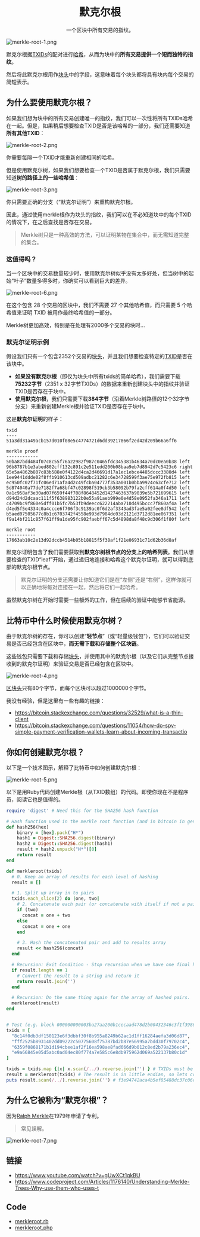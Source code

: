 # <center>默克尔根</center>
<center>一个区块中所有交易的指纹。</center>

![merkle-root-1.png](img/merkle-root-1.png)

默克尔根据[TXIDs](../../../Transaction/TXID/TXID.md)的配对进行[哈希](../../../Other/Hash%20Function/Hash%20Function.md)，从而为块中的**所有交易提供一个短而独特的指纹**。

然后将此默克尔根用作[块头](../../block-header/block-header.md)中的字段，这意味着每个块头都将具有块内每个交易的简短表示。

## 为什么要使用默克尔根？

如果我们想为块中的所有交易创建唯一的指纹，我们可以一次性将所有TXIDs哈希在一起。但是，如果稍后想要检查TXID是否是该哈希的一部分，我们还需要知道**所有其他TXID**：

![merkle-root-2.png](img/merkle-root-2.png)

你需要每隔一个TXID才能重新创建相同的哈希。

但是使用默克尔树，如果我们想要检查一个TXID是否属于默克尔根，我们只需要知道**树的路径上的一些哈希值**：

![merkle-root-3.png](img/merkle-root-3.png)

你只需要正确的分支（“默克尔证明”）来重构默克尔根。

因此，通过使用merkle根作为块头的指纹，我们可以在不必知道块中的每个TXID的情况下，在之后查找是否存在交易。

>Merkle树只是一种高效的方法，可以证明某物在集合中，而无需知道完整的集合。

### 这值得吗？

当一个区块中的交易数量较少时，使用默克尔树似乎没有太多好处，但当树中的起始“叶子”数量多得多时，你确实可以看到巨大的差异。

![merkle-root-6.png](img/merkle-root-6.png)

在这个包含 28 个交易的区块中，我们不需要 27 个其他哈希值，而只需要 5 个哈希值来证明 TXID 被用作最终哈希值的一部分。

Merkle树更加高效，特别是在处理有2000多个交易的块时...

### 默克尔证明示例

假设我们只有一个包含2352个交易的[块头](../block-header.md)，并且我们想要检查特定的[TXID](../../../Transaction/TXID/TXID.md)是否在该块中。

* **如果没有默克尔根**（即仅为块头中所有txids的简单哈希），我们需要下载**75232字节**（2351 x 32字节TXIDs）的数据来重新创建块头中的指纹并验证TXID是否存在于块中。
* **使用默克尔根**，我们只需要下载**384字节**（沿着Merkle树路径的12个32字节分支）来重新创建Merkle根并验证TXID是否存在于块中。

这是**默克尔证明**的样子：
```
txid
----
51a3dd31a49acb157d010f08e5c4774721d6dd39217866f2ed42d209b66a6ff6

merkle proof
------------
50ba87bdd484f07c8c55f76a22982f987c0465fdc345381b4634a70dc0ea0b38 left
96b8787b1e3abed802cff132c891c2e511edd200b08baa9eb7d8942d7c5423c6 right
65e5a4862b807c83b588e0f4122d4ca2d46691d17a1ec1ebce4485dccc3380d4 left
1ee9441ddde02f8ffb910613cd509adbc21282c6e34728599f3ae75e972fb815 left
ec950fc02f71fc06ed71afa4d2c49fcba04777f353a001b0bba9924c63cfe712 left
5d874040a77de7182f7a68bf47c02898f519cb3b58092b79fa2cff614a0f4d50 left
0a1c958af3e30ad07f659f44f708f8648452d1427463637b9039e5b721699615 left
d94d24d2dcaac111f5f638983122b0e55a91aeb999e0e4d58e0952fa346a1711 left
c4709bc9f860e5dff01b5fc7b53fb9deecc622214aba710d495bccc7f860af4a left
d4ed5f5e4334c0a4ccce6f706f3c9139ac0f6d2af3343ad3fae5a02fee8df542 left
b5aed07505677c8b1c6703742f4558e993d7984dc03d2121d3712d81ee067351 left
f9a14bf211c857f61ff9a1de95fc902faebff67c5d4898da8f48c9d306f1f80f left

merkle root
-----------
17663ab10c2e13d92dccb4514b05b18815f5f38af1f21e06931c71d62b36d8af
```

默克尔证明包含了我们需要获取到**默克尔树根节点的分支上的哈希列表**。我们从想要检查的TXID“leaf”开始，通过递归地连接和哈希这个默克尔证明，就可以得到底部的默克尔根节点。

>默克尔证明的分支还需要让你知道它们是在“左侧”还是“右侧”，这样你就可以正确地将每对连接在一起，然后将它们一起哈希。

虽然默克尔树在开始时需要一些额外的工作，但在后续的验证中能够节省能源。

## 比特币中什么时候使用默克尔树？

由于默克尔树的存在，你可以创建“**轻节点**”（或“轻量级钱包”），它们可以验证交易是否已经包含在区块中，**而无需下载和存储整个区块链**。

这些钱包只需要下载和存储[块头](../block-header.md)，并使用其中的默克尔根（以及它们从完整节点接收到的默克尔证明）来验证交易是否已经包含在区块中。

![merkle-root-4.png](img/merkle-root-4.png)

[区块头](../block-header.md)只有80个字节，而每个区块可以超过1000000个字节。

我没有经验，但是这里有一些有趣的链接：
* https://bitcoin.stackexchange.com/questions/32529/what-is-a-thin-client
* https://bitcoin.stackexchange.com/questions/11054/how-do-spv-simple-payment-verification-wallets-learn-about-incoming-transactio

## 你如何创建默克尔根？

以下是一个技术图示，解释了比特币中如何创建默克尔根：

![merkle-root-5.png](img/merkle-root-5.png)

以下是用Ruby代码创建Merkle根（从TXID数组）的代码。即使你现在不是程序员，阅读它也是值得的。
```ruby
require 'digest' # Need this for the SHA256 hash function

# Hash function used in the merkle root function (and in bitcoin in general)
def hash256(hex)
    binary = [hex].pack("H*")
    hash1 = Digest::SHA256.digest(binary)
    hash2 = Digest::SHA256.digest(hash1)
    result = hash2.unpack("H*")[0]
    return result
end

def merkleroot(txids)
  # 0. Keep an array of results for each level of hashing
  result = []

  # 1. Split up array in to pairs
  txids.each_slice(2) do |one, two|
    # 2. Concatenate each pair (or concatenate with itself if not a pair)
    if (two)
      concat = one + two
    else
      concat = one + one
    end

    # 3. Hash the concatenated pair and add to results array
    result << hash256(concat)
  end

  # Recursion: Exit Condition - Stop recursion when we have one final hash result.
  if result.length == 1
    # Convert the result to a string and return it
    return result.join('')
  end

  # Recursion: Do the same thing again for the array of hashed pairs.
  merkleroot(result)
end


# Test (e.g. block 000000000003ba27aa200b1cecaad478d2b00432346c3f1f3986da1afd33e506)
txids = [
  "8c14f0db3df150123e6f3dbbf30f8b955a8249b62ac1d1ff16284aefa3d06d87",
  "fff2525b8931402dd09222c50775608f75787bd2b87e56995a7bdd30f79702c4",
  "6359f0868171b1d194cbee1af2f16ea598ae8fad666d9b012c8ed2b79a236ec4",
  "e9a66845e05d5abc0ad04ec80f774a7e585c6e8db975962d069a522137b80c1d"
]

txids = txids.map {|x| x.scan(/../).reverse.join('') } # TXIDs must be in little endian
result = merkleroot(txids) # The result is in little endian, so lets convert it back to big endian...
puts result.scan(/../).reverse.join('') # f3e94742aca4b5ef85488dc37c06c3282295ffec960994b2c0d5ac2a25a95766
```

## 为什么它被称为“默克尔根”？
因为[Ralph Merkle](https://en.wikipedia.org/wiki/Ralph_Merkle)在1979年申请了专利。

>常见误解。

![merkle-root-7.png](img/merkle-root-7.png)

## 链接
* https://www.youtube.com/watch?v=gUwXCt1qkBU
* https://www.codeproject.com/Articles/1176140/Understanding-Merkle-Trees-Why-use-them-who-uses-t
  
##  Code
* [merkleroot.rb](https://github.com/in3rsha/learnmeabitcoin-code/blob/master/merkleroot.rb)
* [merkleroot.php](https://github.com/in3rsha/learnmeabitcoin-code/blob/master/merkleroot.php)
